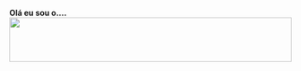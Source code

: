 <a><b>Olá eu sou o....</b></a>
<Br>
<Img src="https://firebasestorage.googleapis.com/v0/b/nerdflix-1cbcf.appspot.com/o/Novo%20projeto%205%20%5B5CFBB1E%5D.gif?alt=media&token=46db958f-cc25-48e4-b574-3686b67cb8f4" width="100%" height="80px" />
